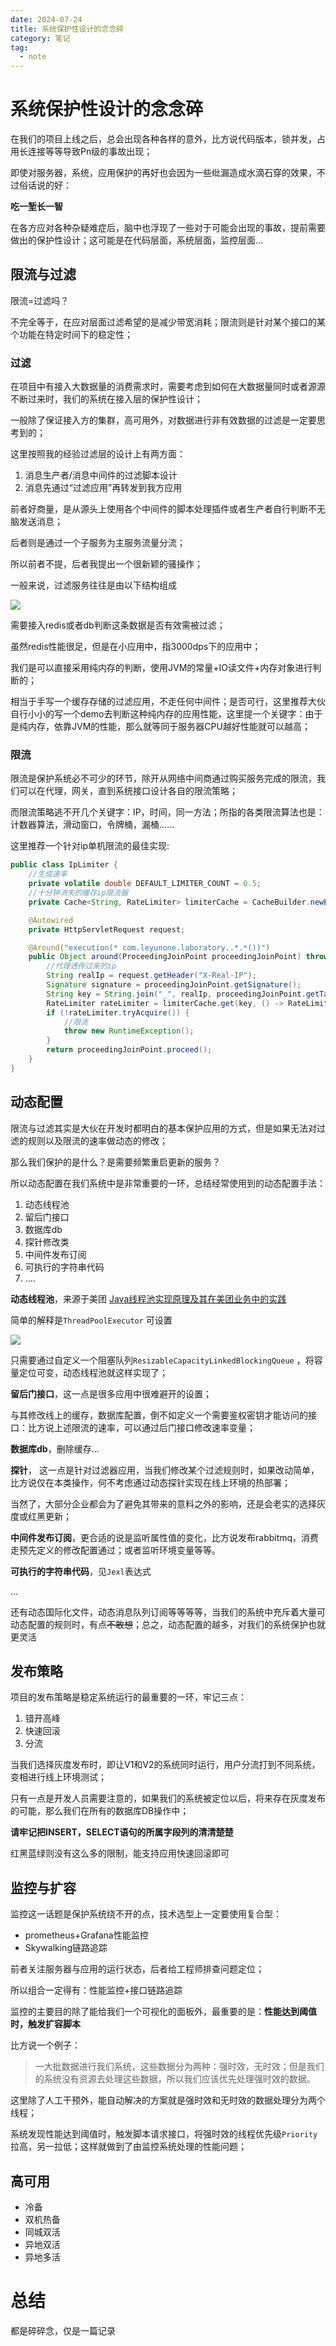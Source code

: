 ```yaml
---
date: 2024-07-24
title: 系统保护性设计的念念碎
category: 笔记
tag:
  - note
---
```

# 系统保护性设计的念念碎

在我们的项目上线之后，总会出现各种各样的意外，比方说代码版本，锁并发，占用长连接等等导致Pn级的事故出现；

即使对服务器，系统，应用保护的再好也会因为一些纰漏造成水滴石穿的效果，不过俗话说的好：

**吃一堑长一智** 

在各方应对各种杂疑难症后，脑中也浮现了一些对于可能会出现的事故，提前需要做出的保护性设计；这可能是在代码层面，系统层面，监控层面...

## 限流与过滤

限流=过滤吗？

不完全等于，在应对层面过滤希望的是减少带宽消耗；限流则是针对某个接口的某个功能在特定时间下的稳定性；

### 过滤

在项目中有接入大数据量的消费需求时，需要考虑到如何在大数据量同时或者源源不断过来时，我们的系统在接入层的保护性设计；

一般除了保证接入方的集群，高可用外，对数据进行非有效数据的过滤是一定要思考到的；

这里按照我的经验过滤层的设计上有两方面：

1. 消息生产者/消息中间件的过滤脚本设计
2. 消息先通过“过滤应用”再转发到我方应用

前者好商量，是从源头上使用各个中间件的脚本处理插件或者生产者自行判断不无脑发送消息；

后者则是通过一个子服务为主服务流量分流；

所以前者不提，后者我提出一个很新颖的骚操作；

一般来说，过滤服务往往是由以下结构组成

![](https://leyunone-img.oss-cn-hangzhou.aliyuncs.com/image/2024-07-24/2.png)

需要接入redis或者db判断这条数据是否有效需被过滤；

虽然redis性能很足，但是在小应用中，指3000dps下的应用中；

我们是可以直接采用纯内存的判断，使用JVM的常量+IO读文件+内存对象进行判断的；

相当于手写一个缓存存储的过滤应用，不走任何中间件；是否可行，这里推荐大伙自行小小的写一个demo去判断这种纯内存的应用性能，这里提一个关键字：由于是纯内存，依靠JVM的性能，那么就等同于服务器CPU越好性能就可以越高；

### 限流

限流是保护系统必不可少的环节，除开从网络中间商通过购买服务完成的限流，我们可以在代理，网关，直到系统接口设计各自的限流策略；

而限流策略逃不开几个关键字：IP，时间，同一方法；所指的各类限流算法也是：计数器算法，滑动窗口，令牌桶，漏桶......

这里推荐一个针对ip单机限流的最佳实现:

```java
public class IpLimiter {
    //生成速率
    private volatile double DEFAULT_LIMITER_COUNT = 0.5;
    //十分钟消失的缓存ip限流器
    private Cache<String, RateLimiter> limiterCache = CacheBuilder.newBuilder().expireAfterAccess(10, TimeUnit.MINUTES).build();

    @Autowired
    private HttpServletRequest request;

    @Around("execution(* com.leyunone.laboratory..*.*())")
    public Object around(ProceedingJoinPoint proceedingJoinPoint) throws Throwable {
        //代理透传过来的ip
        String realIp = request.getHeader("X-Real-IP");
        Signature signature = proceedingJoinPoint.getSignature();
        String key = String.join("_", realIp, proceedingJoinPoint.getTarget().getClass().getName() + "_" + signature.getName());
        RateLimiter rateLimiter = limiterCache.get(key, () -> RateLimiter.create(DEFAULT_LIMITER_COUNT));
        if (!rateLimiter.tryAcquire()) {
            //限流
            throw new RuntimeException();
        }
        return proceedingJoinPoint.proceed();
    }
}
```

## 动态配置

限流与过滤其实是大伙在开发时都明白的基本保护应用的方式，但是如果无法对过滤的规则以及限流的速率做动态的修改；

那么我们保护的是什么？是需要频繁重启更新的服务？

所以动态配置在我们系统中是非常重要的一环，总结经常使用到的动态配置手法：

1. 动态线程池
2. 留后门接口
3. 数据库db
4. 探针修改类
5. 中间件发布订阅
6. 可执行的字符串代码
7. ....

**动态线程池**，来源于美团  [Java线程池实现原理及其在美团业务中的实践](https://tech.meituan.com/2020/04/02/java-pooling-pratice-in-meituan.html)

简单的解释是`ThreadPoolExecutor` 可设置

![](https://leyunone-img.oss-cn-hangzhou.aliyuncs.com/image/2024-07-25/1.png)

只需要通过自定义一个阻塞队列`ResizableCapacityLinkedBlockingQueue` ，将容量定位可变，动态线程池就这样实现了；

**留后门接口**，这一点是很多应用中很难避开的设置；

与其修改线上的缓存，数据库配置，倒不如定义一个需要鉴权密钥才能访问的接口：比方说上述限流的速率，可以通过后门接口修改速率变量；

**数据库db**，删除缓存...

**探针**， 这一点是针对过滤器应用，当我们修改某个过滤规则时，如果改动简单，比方说仅在本类操作，何不考虑通过动态探针实现在线上环境的热部署；

当然了，大部分企业都会为了避免其带来的意料之外的影响，还是会老实的选择灰度或红黑更新；

**中间件发布订阅**，更合适的说是监听属性值的变化，比方说发布rabbitmq，消费走预先定义的修改配置通过；或者监听环境变量等等。

**可执行的字符串代码**，见`Jexl`表达式

...

还有动态国际化文件，动态消息队列订阅等等等等，当我们的系统中充斥着大量可动态配置的规则时，有点~~不敢想~~；总之，动态配置的越多，对我们的系统保护也就更灵活

## 发布策略

项目的发布策略是稳定系统运行的最重要的一环，牢记三点：

1. 错开高峰
2. 快速回滚
3. 分流

当我们选择灰度发布时，即让V1和V2的系统同时运行，用户分流打到不同系统，变相进行线上环境测试；

只有一点是开发人员需要注意的，如果我们的系统被定位以后，将来存在灰度发布的可能，那么我们在所有的数据库DB操作中；

**请牢记把INSERT，SELECT语句的所属字段列的清清楚楚**

红黑蓝绿则没有这么多的限制，能支持应用快速回滚即可

## 监控与扩容

监控这一话题是保护系统绕不开的点，技术选型上一定要使用复合型：

- prometheus+Grafana性能监控
- Skywalking链路追踪

前者关注服务器与应用的运行状态，后者给工程师排查问题定位；

所以组合一定得有：性能监控+接口链路追踪

监控的主要目的除了能给我们一个可视化的面板外，最重要的是：**性能达到阈值时，触发扩容脚本**

比方说一个例子：

> 一大批数据进行我们系统，这些数据分为两种：强时效，无时效；但是我们的系统没有资源去处理这些数据，所以我们应该优先处理强时效的数据。

这里除了人工干预外，能自动解决的方案就是强时效和无时效的数据处理分为两个线程；

系统发现性能达到阈值时，触发脚本请求接口，将强时效的线程优先级`Priority` 拉高，另一拉低；这样就做到了由监控系统处理的性能问题；

## 高可用

- 冷备
- 双机热备
- 同城双活
- 异地双活
- 异地多活

# 总结

都是碎碎念，仅是一篇记录